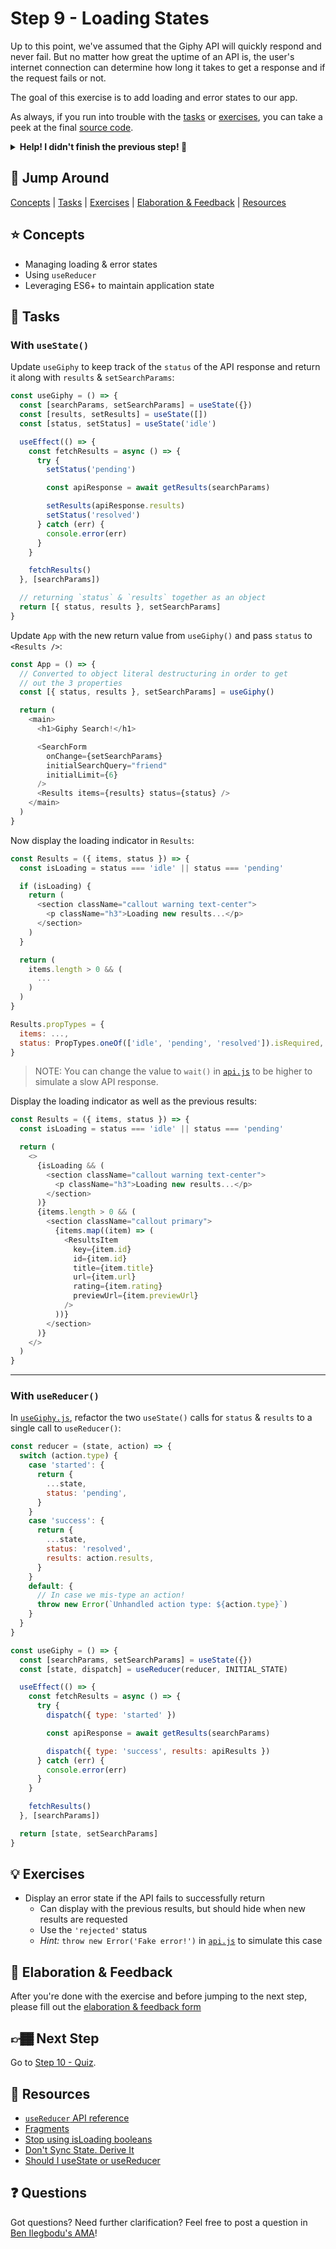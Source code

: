 # Step 9 - Loading States

Up to this point, we've assumed that the Giphy API will quickly respond and never fail. But no matter how great the uptime of an API is, the user's internet connection can determine how long it takes to get a response and if the request fails or not.

The goal of this exercise is to add loading and error states to our app.

As always, if you run into trouble with the [tasks](#tasks) or [exercises](#exercises), you can take a peek at the final [source code](./).

<details>
  <summary><b>Help! I didn't finish the previous step! 🚨</b></summary>

If you didn't successfully complete the previous step, you can jump right in by copying the step.

Complete the [setup instructions](../../README.md#setup) if you have not yet followed them.

Ensure you're in the root folder of the repo:

```sh
cd react-workshop
```

Remove the existing workshop directory if you had previously started elsewhere:

```sh
rm -rf src/workshop
```

Copy the previous step as a starting point:

```sh
cp -r src/08-custom-hook src/workshop
```

Ensure [`src/index.js`](../index.js#L3) is still pointing to the `workshop` App:

```js
import App from './workshop/App'
```

Start the app:

```sh
npm start
```

After the app is initially built, a new browser window should open up at [http://localhost:3000/](http://localhost:3000/), and you should be able to continue on with the tasks below.

</details>

## 🐇 Jump Around

[Concepts](#-concepts) | [Tasks](#-tasks) | [Exercises](#-exercises) | [Elaboration & Feedback](#-elaboration--feedback) | [Resources](#-resources)

## ⭐ Concepts

- Managing loading & error states
- Using `useReducer`
- Leveraging ES6+ to maintain application state

## 📝 Tasks

### With `useState()`

Update `useGiphy` to keep track of the `status` of the API response and return it along with `results` & `setSearchParams`:

```js
const useGiphy = () => {
  const [searchParams, setSearchParams] = useState({})
  const [results, setResults] = useState([])
  const [status, setStatus] = useState('idle')

  useEffect(() => {
    const fetchResults = async () => {
      try {
        setStatus('pending')

        const apiResponse = await getResults(searchParams)

        setResults(apiResponse.results)
        setStatus('resolved')
      } catch (err) {
        console.error(err)
      }
    }

    fetchResults()
  }, [searchParams])

  // returning `status` & `results` together as an object
  return [{ status, results }, setSearchParams]
}
```

Update `App` with the new return value from `useGiphy()` and pass `status` to `<Results />`:

```js
const App = () => {
  // Converted to object literal destructuring in order to get
  // out the 3 properties
  const [{ status, results }, setSearchParams] = useGiphy()

  return (
    <main>
      <h1>Giphy Search!</h1>

      <SearchForm
        onChange={setSearchParams}
        initialSearchQuery="friend"
        initialLimit={6}
      />
      <Results items={results} status={status} />
    </main>
  )
}
```

Now display the loading indicator in `Results`:

```js
const Results = ({ items, status }) => {
  const isLoading = status === 'idle' || status === 'pending'

  if (isLoading) {
    return (
      <section className="callout warning text-center">
        <p className="h3">Loading new results...</p>
      </section>
    )
  }

  return (
    items.length > 0 && (
      ...
    )
  )
}

Results.propTypes = {
  items: ...,
  status: PropTypes.oneOf(['idle', 'pending', 'resolved']).isRequired,
}
```

> NOTE: You can change the value to `wait()` in [`api.js`](./api.js) to be higher to simulate a slow API response.

Display the loading indicator as well as the previous results:

```js
const Results = ({ items, status }) => {
  const isLoading = status === 'idle' || status === 'pending'

  return (
    <>
      {isLoading && (
        <section className="callout warning text-center">
          <p className="h3">Loading new results...</p>
        </section>
      )}
      {items.length > 0 && (
        <section className="callout primary">
          {items.map((item) => (
            <ResultsItem
              key={item.id}
              id={item.id}
              title={item.title}
              url={item.url}
              rating={item.rating}
              previewUrl={item.previewUrl}
            />
          ))}
        </section>
      )}
    </>
  )
}
```

---

### With `useReducer()`

In [`useGiphy.js`](./useGiphy.js), refactor the two `useState()` calls for `status` & `results` to a single call to `useReducer()`:

```js
const reducer = (state, action) => {
  switch (action.type) {
    case 'started': {
      return {
        ...state,
        status: 'pending',
      }
    }
    case 'success': {
      return {
        ...state,
        status: 'resolved',
        results: action.results,
      }
    }
    default: {
      // In case we mis-type an action!
      throw new Error(`Unhandled action type: ${action.type}`)
    }
  }
}

const useGiphy = () => {
  const [searchParams, setSearchParams] = useState({})
  const [state, dispatch] = useReducer(reducer, INITIAL_STATE)

  useEffect(() => {
    const fetchResults = async () => {
      try {
        dispatch({ type: 'started' })

        const apiResponse = await getResults(searchParams)

        dispatch({ type: 'success', results: apiResults })
      } catch (err) {
        console.error(err)
      }
    }

    fetchResults()
  }, [searchParams])

  return [state, setSearchParams]
}
```

## 💡 Exercises

- Display an error state if the API fails to successfully return
  - Can display with the previous results, but should hide when new results are requested
  - Use the `'rejected'` status
  - _Hint:_ `throw new Error('Fake error!')` in [`api.js`](./api.js) to simulate this case

## 🧠 Elaboration & Feedback

After you're done with the exercise and before jumping to the next step, please fill out the [elaboration & feedback form](https://docs.google.com/forms/d/e/1FAIpQLScRocWvtbrl4XmT5_NRiE8bSK3CMZil-ZQByBAt8lpsurcRmw/viewform?usp=pp_url&entry.1671251225=React+FUNdamentals+Workshop&entry.1984987236=Step+9+-+Loading+States)

## 👉🏾 Next Step

Go to [Step 10 - Quiz](../10-quiz/).

## 📕 Resources

- [`useReducer` API reference](https://reactjs.org/docs/hooks-reference.html#usereducer)
- [Fragments](https://reactjs.org/docs/fragments.html)
- [Stop using isLoading booleans](https://kentcdodds.com/blog/stop-using-isloading-booleans)
- [Don't Sync State. Derive It](https://kentcdodds.com/blog/dont-sync-state-derive-it)
- [Should I useState or useReducer](https://kentcdodds.com/blog/should-i-usestate-or-usereducer)

## ❓ Questions

Got questions? Need further clarification? Feel free to post a question in [Ben Ilegbodu's AMA](http://www.benmvp.com/ama/)!
